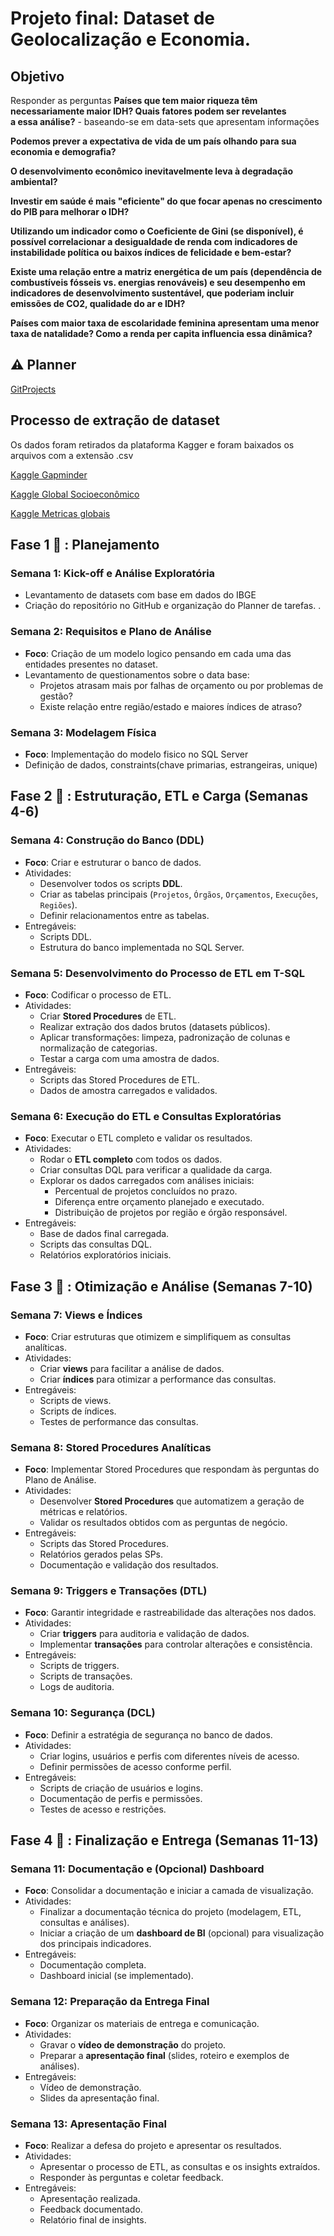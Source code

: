 # Projeto final: Dataset de Geolocalização e Economia. 

## Objetivo 
Responder as perguntas 
**Países que tem maior riqueza têm necessariamente maior IDH? Quais fatores podem ser revelantes a essa análise?** - baseando-se em data-sets que apresentam informações 

**Podemos prever a expectativa de vida de um país olhando para sua economia e demografia?**

**O desenvolvimento econômico inevitavelmente leva à degradação ambiental?**

**Investir em saúde é mais "eficiente" do que focar apenas no crescimento do PIB para melhorar o IDH?**

**Utilizando um indicador como o Coeficiente de Gini (se disponível), é possível correlacionar a desigualdade de renda com indicadores de instabilidade política ou baixos índices de felicidade e bem-estar?**

**Existe uma relação entre a matriz energética de um país (dependência de combustíveis fósseis vs. energias renováveis) e seu desempenho em indicadores de desenvolvimento sustentável, que poderiam incluir emissões de CO2, qualidade do ar e IDH?**

**Países com maior taxa de escolaridade feminina apresentam uma menor taxa de natalidade? Como a renda per capita influencia essa dinâmica?**

## :warning: Planner 
[GitProjects](https://github.com/Daniel-Mattos/dataset-economia/projects?query=is%3Aopen.)

## Processo de extração de dataset
Os dados foram retirados da plataforma Kagger e foram baixados os arquivos com a extensão .csv

[Kaggle Gapminder](https://www.kaggle.com/datasets/albertovidalrod/gapminder-dataset/data)

[Kaggle Global Socioeconômico](https://www.kaggle.com/datasets/toriqulstu/global-socio-economic-and-environmental-indicators)

[Kaggle Metricas globais](https://www.kaggle.com/datasets/prashantdhanuk/global-country-metrics-2025-hdi-gdp-pop-area/data) 

## Fase 1 :triangular_flag_on_post: : Planejamento 

### Semana 1: Kick-off e Análise Exploratória
- Levantamento de datasets com base em dados do IBGE
- Criação do repositório no GitHub e organização do Planner de tarefas. .

### Semana 2: Requisitos e Plano de Análise
- **Foco**: Criação de um modelo logico pensando em cada uma das entidades presentes no dataset.
- Levantamento de questionamentos sobre o data base:
    - Projetos atrasam mais por falhas de orçamento ou por problemas de gestão?  
    - Existe relação entre região/estado e maiores índices de atraso? 

### Semana 3: Modelagem Física
- **Foco**: Implementação do modelo fisico no SQL Server
- Definição de dados, constraints(chave primarias, estrangeiras, unique)

## Fase 2 :triangular_flag_on_post: : Estruturação, ETL e Carga (Semanas 4-6)

### Semana 4: Construção do Banco (DDL)
- **Foco**: Criar e estruturar o banco de dados.  
- Atividades:  
  - Desenvolver todos os scripts **DDL**.  
  - Criar as tabelas principais (`Projetos`, `Órgãos`, `Orçamentos`, `Execuções`, `Regiões`).  
  - Definir relacionamentos entre as tabelas.  
- Entregáveis:  
  - Scripts DDL.  
  - Estrutura do banco implementada no SQL Server.  

### Semana 5: Desenvolvimento do Processo de ETL em T-SQL
- **Foco**: Codificar o processo de ETL.  
- Atividades:  
  - Criar **Stored Procedures** de ETL.  
  - Realizar extração dos dados brutos (datasets públicos).  
  - Aplicar transformações: limpeza, padronização de colunas e normalização de categorias.  
  - Testar a carga com uma amostra de dados.  
- Entregáveis:  
  - Scripts das Stored Procedures de ETL.  
  - Dados de amostra carregados e validados.  

### Semana 6: Execução do ETL e Consultas Exploratórias
- **Foco**: Executar o ETL completo e validar os resultados.  
- Atividades:  
  - Rodar o **ETL completo** com todos os dados.  
  - Criar consultas DQL para verificar a qualidade da carga.  
  - Explorar os dados carregados com análises iniciais:  
    - Percentual de projetos concluídos no prazo.  
    - Diferença entre orçamento planejado e executado.  
    - Distribuição de projetos por região e órgão responsável.  
- Entregáveis:  
  - Base de dados final carregada.  
  - Scripts das consultas DQL.  
  - Relatórios exploratórios iniciais. 

## Fase 3 :triangular_flag_on_post: : Otimização e Análise (Semanas 7-10)

### Semana 7: Views e Índices
- **Foco**: Criar estruturas que otimizem e simplifiquem as consultas analíticas.  
- Atividades:  
  - Criar **views** para facilitar a análise de dados.  
  - Criar **índices** para otimizar a performance das consultas.  
- Entregáveis:  
  - Scripts de views.  
  - Scripts de índices.  
  - Testes de performance das consultas.  

### Semana 8: Stored Procedures Analíticas
- **Foco**: Implementar Stored Procedures que respondam às perguntas do Plano de Análise.  
- Atividades:  
  - Desenvolver **Stored Procedures** que automatizem a geração de métricas e relatórios.  
  - Validar os resultados obtidos com as perguntas de negócio.  
- Entregáveis:  
  - Scripts das Stored Procedures.  
  - Relatórios gerados pelas SPs.  
  - Documentação e validação dos resultados.  

### Semana 9: Triggers e Transações (DTL)
- **Foco**: Garantir integridade e rastreabilidade das alterações nos dados.  
- Atividades:  
  - Criar **triggers** para auditoria e validação de dados.  
  - Implementar **transações** para controlar alterações e consistência.  
- Entregáveis:  
  - Scripts de triggers.  
  - Scripts de transações.  
  - Logs de auditoria.  

### Semana 10: Segurança (DCL)
- **Foco**: Definir a estratégia de segurança no banco de dados.  
- Atividades:  
  - Criar logins, usuários e perfis com diferentes níveis de acesso.  
  - Definir permissões de acesso conforme perfil.  
- Entregáveis:  
  - Scripts de criação de usuários e logins.  
  - Documentação de perfis e permissões.  
  - Testes de acesso e restrições.

## Fase 4 :triangular_flag_on_post: : Finalização e Entrega (Semanas 11-13)

### Semana 11: Documentação e (Opcional) Dashboard
- **Foco**: Consolidar a documentação e iniciar a camada de visualização.  
- Atividades:  
  - Finalizar a documentação técnica do projeto (modelagem, ETL, consultas e análises).  
  - Iniciar a criação de um **dashboard de BI** (opcional) para visualização dos principais indicadores.  
- Entregáveis:  
  - Documentação completa.  
  - Dashboard inicial (se implementado).  

### Semana 12: Preparação da Entrega Final
- **Foco**: Organizar os materiais de entrega e comunicação.  
- Atividades:  
  - Gravar o **vídeo de demonstração** do projeto.  
  - Preparar a **apresentação final** (slides, roteiro e exemplos de análises).  
- Entregáveis:  
  - Vídeo de demonstração.  
  - Slides da apresentação final.  

### Semana 13: Apresentação Final
- **Foco**: Realizar a defesa do projeto e apresentar os resultados.  
- Atividades:  
  - Apresentar o processo de ETL, as consultas e os insights extraídos.  
  - Responder às perguntas e coletar feedback.  
- Entregáveis:  
  - Apresentação realizada.  
  - Feedback documentado.  
  - Relatório final de insights.
